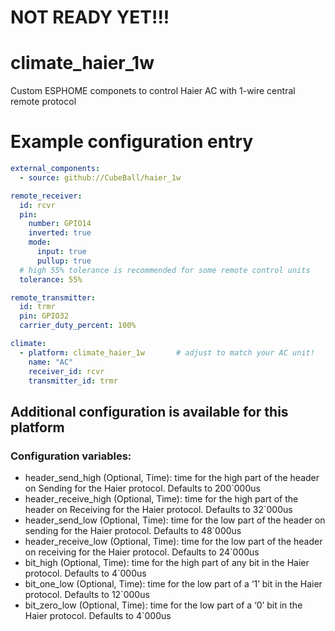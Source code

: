 # NOT READY YET!!!
# climate_haier_1w
Custom ESPHOME componets to control Haier AC with 1-wire central remote protocol 

# Example configuration entry
```yaml
external_components:
  - source: github://CubeBall/haier_1w

remote_receiver:
  id: rcvr
  pin:
    number: GPIO14
    inverted: true
    mode:
      input: true
      pullup: true
  # high 55% tolerance is recommended for some remote control units
  tolerance: 55%

remote_transmitter:
  id: trmr
  pin: GPIO32
  carrier_duty_percent: 100%

climate:
  - platform: climate_haier_1w       # adjust to match your AC unit!
    name: "AC"
    receiver_id: rcvr
    transmitter_id: trmr
```

## Additional configuration is available for this platform
### Configuration variables:

- header_send_high (Optional, Time): time for the high part of the header on Sending for the Haier protocol. Defaults to 200`000us
- header_receive_high (Optional, Time): time for the high part of the header on Receiving for the Haier protocol. Defaults to 32`000us
- header_send_low (Optional, Time): time for the low part of the header on sending for the Haier protocol. Defaults to 48`000us
- header_receive_low (Optional, Time): time for the low part of the header on receiving for the Haier protocol. Defaults to 24`000us
- bit_high (Optional, Time): time for the high part of any bit in the Haier protocol. Defaults to 4`000us
- bit_one_low (Optional, Time): time for the low part of a ‘1’ bit in the Haier protocol. Defaults to 12`000us
- bit_zero_low (Optional, Time): time for the low part of a ‘0’ bit in the Haier protocol. Defaults to 4`000us
